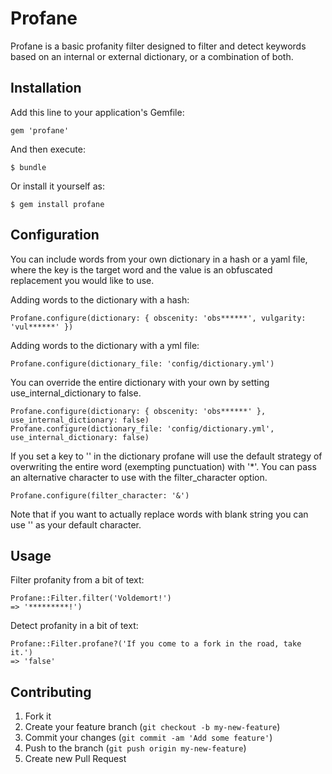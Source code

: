 # Profane

Profane is a basic profanity filter designed to filter and detect keywords based
on an internal or external dictionary, or a combination of both.

## Installation

Add this line to your application's Gemfile:

    gem 'profane'

And then execute:

    $ bundle

Or install it yourself as:

    $ gem install profane

## Configuration

You can include words from your own dictionary in a hash or a yaml file, where
the key is the target word and the value is an obfuscated replacement you would
like to use.

Adding words to the dictionary with a hash:
```
Profane.configure(dictionary: { obscenity: 'obs******', vulgarity: 'vul******' })
```

Adding words to the dictionary with a yml file:
```
Profane.configure(dictionary_file: 'config/dictionary.yml')
```

You can override the entire dictionary with your own by setting
use_internal_dictionary to false.
```
Profane.configure(dictionary: { obscenity: 'obs******' }, use_internal_dictionary: false)
Profane.configure(dictionary_file: 'config/dictionary.yml', use_internal_dictionary: false)
```

If you set a key to '' in the dictionary profane will use the default strategy
of overwriting the entire word (exempting punctuation) with '*'. You can pass an
alternative character to use with the filter_character option.
```
Profane.configure(filter_character: '&')
```
Note that if you want to actually replace words with blank string you can use ''
as your default character.

## Usage

Filter profanity from a bit of text:
```
Profane::Filter.filter('Voldemort!')
=> '*********!')
```

Detect profanity in a bit of text:
```
Profane::Filter.profane?('If you come to a fork in the road, take it.')
=> 'false'
```

## Contributing

1. Fork it
2. Create your feature branch (`git checkout -b my-new-feature`)
3. Commit your changes (`git commit -am 'Add some feature'`)
4. Push to the branch (`git push origin my-new-feature`)
5. Create new Pull Request
